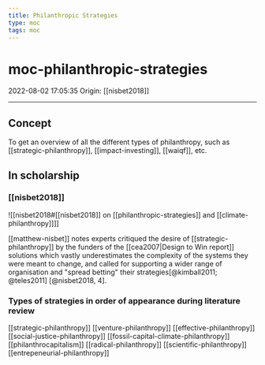 ```yaml
---
title: Philanthropic Strategies 
type: moc
tags: moc
---
```


# moc-philanthropic-strategies

2022-08-02 17:05:35
Origin: [[nisbet2018]]

---

## Concept

To get an overview of all the different types of philanthropy, such as [[strategic-philanthropy]], [[impact-investing]], [[waiqf]], etc.

## In scholarship

### [[nisbet2018]]

![[nisbet2018#[[nisbet2018]] on [[philanthropic-strategies]] and [[climate-philanthropy]]]]

[[matthew-nisbet]] notes experts critiqued the desire of [[strategic-philanthropy]] by the funders of the [[cea2007|Design to Win report]] solutions which vastly underestimates the complexity of the systems they were meant to change, and called for supporting a wider range of organisation and "spread betting" their strategies[@kimball2011; @teles2011] [@nisbet2018, 4].  

### Types of strategies in order of appearance during literature review

[[strategic-philanthropy]]
[[venture-philanthropy]]
[[effective-philanthropy]]
[[social-justice-philanthropy]]
[[fossil-capital-climate-philanthropy]]
[[philanthrocapitalism]]
[[radical-philanthropy]]
[[scientific-philanthropy]]
[[entrepeneurial-philanthropy]]
